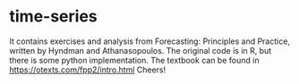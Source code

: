 # time-series
It contains exercises and analysis from Forecasting: Principles and Practice, written by Hyndman and Athanasopoulos.
The original code is in R, but there is some python implementation.
The textbook can be found in https://otexts.com/fpp2/intro.html
Cheers!

